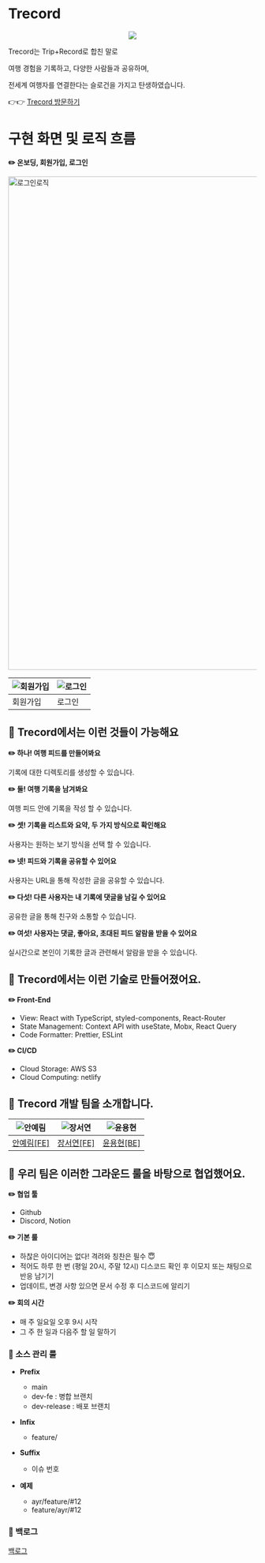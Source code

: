 # Trecord

<p align="center"><img src="https://github.com/travel-record/frontend/assets/104904719/e8ae11d3-0121-4e26-8da0-c9bab1aeffd5" ></P>

<p>Trecord는 Trip+Record로 합친 말로</p>
<p>여행 경험을 기록하고, 다양한 사람들과 공유하며,</p>
<p>전세계 여행자를 연결한다는 슬로건을 가지고 탄생하였습니다.</p>

👉👉 [Trecord 방문하기](https://trecord.online/)

# 구현 화면 및 로직 흐름

**✏️ 온보딩, 회원가입, 로그인**

<img width="1000" alt="로그인로직" src="https://github.com/yesolyo/trecord-fe/assets/104904719/45876a0c-0778-482d-874d-7480f487104d">

| ![회원가입](https://github.com/yesolyo/trecord-fe/assets/104904719/738ee854-54f4-4b2a-b226-a1a9e9a15b02) | ![로그인](https://github.com/yesolyo/trecord-fe/assets/104904719/4ff84444-5014-482e-9982-7d271f962507) |
| -------------------------------------------------------------------------------------------------------------- | ---------------------------------------------------------------------------------------------------------- |
| 회원가입                                                                                                       | 로그인                                                                                                     |

## 📌 Trecord에서는 이런 것들이 가능해요

**✏️ 하나! 여행 피드를 만들어봐요**

<p>기록에 대한 디렉토리를 생성할 수 있습니다.</p>

**✏️ 둘! 여행 기록을 남겨봐요**

<p>여행 피드 안에 기록을 작성 할 수 있습니다.</p>

**✏️ 셋! 기록을 리스트와 요약, 두 가지 방식으로 확인해요**

<p>사용자는 원하는 보기 방식을 선택 할 수 있습니다.</p>

**✏️ 넷! 피드와 기록을 공유할 수 있어요**

<p>사용자는 URL을 통해 작성한 글을 공유할 수 있습니다.</p>

**✏️ 다섯! 다른 사용자는 내 기록에 댓글을 남길 수 있어요**

<p>공유한 글을 통해 친구와 소통할 수 있습니다.</p>

**✏️ 여섯! 사용자는 댓글, 좋아요, 초대된 피드 알람을 받을 수 있어요**

<p>실시간으로 본인이 기록한 글과 관련해서 알람을 받을 수 있습니다.</p>

## 📌 Trecord에서는 이런 기술로 만들어졌어요.

**✏️ Front-End**

- View: React with TypeScript, styled-components, React-Router
- State Management: Context API with useState, Mobx, React Query
- Code Formatter: Prettier, ESLint

**✏️ CI/CD**

- Cloud Storage: AWS S3
- Cloud Computing: netlify

## 📌 Trecord 개발 팀을 소개합니다.

| ![안예림](https://avatars.githubusercontent.com/u/104904719?v=4) | ![장서연](https://avatars.githubusercontent.com/u/37279952?v=4) | ![윤용현](https://avatars.githubusercontent.com/u/89398909?v=4) |
| ---------------------------------------------------------------- | --------------------------------------------------------------- | --------------------------------------------------------------- |
| [안예림[FE]](https://github.com/yesolyo)                         | [장서연[FE]](https://github.com/sjuhan123)                      | [윤용현[BE]](https://github.com/ghkdgus29)                      |

## 📌 우리 팀은 이러한 그라운드 룰을 바탕으로 협업했어요.

**✏️ 협업 툴**

- Github
- Discord, Notion

**✏️ 기본 룰**

- 하찮은 아이디어는 없다! 격려와 칭찬은 필수 😇
- 적어도 하루 한 번 (평일 20시, 주말 12시) 디스코드 확인 후 이모지 또는 채팅으로 반응 남기기
- 업데이트, 변경 사항 있으면 문서 수정 후 디스코드에 알리기

**✏️ 회의 시간**

- 매 주 일요일 오후 9시 시작
- 그 주 한 일과 다음주 할 일 말하기

### 📜 소스 관리 룰

- **Prefix**

  - main
  - dev-fe : 병합 브랜치
  - dev-release : 배포 브랜치

- **Infix**

  - feature/

- **Suffix**

  - 이슈 번호

- **예제**
  - ayr/feature/#12
  - feature/ayr/#12

### 🥅 백로그

[백로그](https://designerchaewon.notion.site/9b9950d345714d2e8be8ede716135a54?pvs=4)
